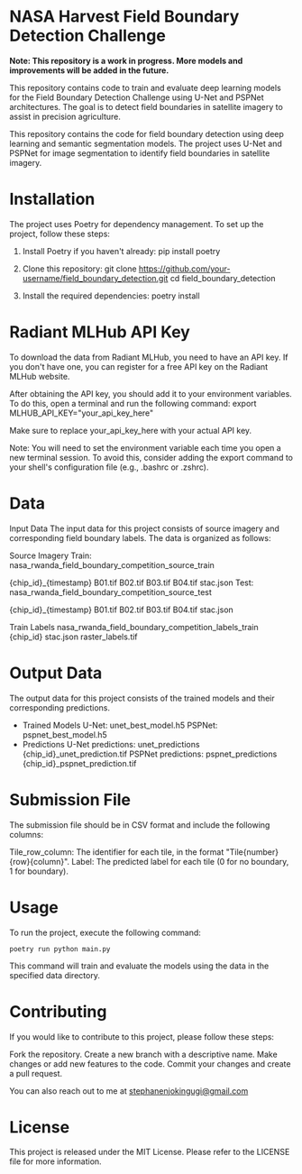 # NASA Harvest Field Boundary Detection Challenge

**Note: This repository is a work in progress. More models and improvements will be added in the future.**

This repository contains code to train and evaluate deep learning models for the Field Boundary Detection Challenge using U-Net and PSPNet architectures. The goal is to detect field boundaries in satellite imagery to assist in precision agriculture.

This repository contains the code for field boundary detection using deep learning and semantic segmentation models. The project uses U-Net and PSPNet for image segmentation to identify field boundaries in satellite imagery.

# Installation
The project uses Poetry for dependency management. To set up the project, follow these steps:

1. Install Poetry if you haven't already:
pip install poetry

2. Clone this repository:
git clone https://github.com/your-username/field_boundary_detection.git
cd field_boundary_detection

3. Install the required dependencies:
poetry install

# Radiant MLHub API Key
To download the data from Radiant MLHub, you need to have an API key. If you don't have one, you can register for a free API key on the Radiant MLHub website.

After obtaining the API key, you should add it to your environment variables. To do this, open a terminal and run the following command:
export MLHUB_API_KEY="your_api_key_here"

Make sure to replace your_api_key_here with your actual API key.

Note: You will need to set the environment variable each time you open a new terminal session. To avoid this, consider adding the export command to your shell's configuration file (e.g., .bashrc or .zshrc).

# Data
Input Data
The input data for this project consists of source imagery and corresponding field boundary labels. The data is organized as follows:

Source Imagery
Train: nasa_rwanda_field_boundary_competition_source_train

{chip_id}_{timestamp}
B01.tif
B02.tif
B03.tif
B04.tif
stac.json
Test: nasa_rwanda_field_boundary_competition_source_test

{chip_id}_{timestamp}
B01.tif
B02.tif
B03.tif
B04.tif
stac.json

Train Labels
nasa_rwanda_field_boundary_competition_labels_train
{chip_id}
stac.json
raster_labels.tif

# Output Data
The output data for this project consists of the trained models and their corresponding predictions.

- Trained Models
U-Net: unet_best_model.h5
PSPNet: pspnet_best_model.h5
- Predictions
U-Net predictions: unet_predictions
{chip_id}_unet_prediction.tif
PSPNet predictions: pspnet_predictions
{chip_id}_pspnet_prediction.tif

# Submission File
The submission file should be in CSV format and include the following columns:

Tile_row_column: The identifier for each tile, in the format "Tile{number}{row}{column}".
Label: The predicted label for each tile (0 for no boundary, 1 for boundary).

# Usage

To run the project, execute the following command:

`poetry run python main.py`

This command will train and evaluate the models using the data in the specified data directory.

# Contributing
If you would like to contribute to this project, please follow these steps:

Fork the repository.
Create a new branch with a descriptive name.
Make changes or add new features to the code.
Commit your changes and create a pull request.

You can also reach out to me at stephanenjokingugi@gmail.com

# License
This project is released under the MIT License. Please refer to the LICENSE file for more information.
